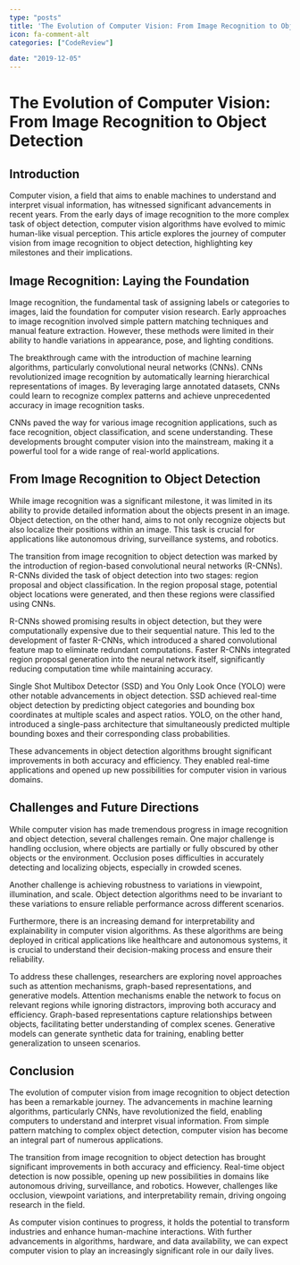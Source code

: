 ```yaml
---
type: "posts"
title: 'The Evolution of Computer Vision: From Image Recognition to Object Detection'
icon: fa-comment-alt
categories: ["CodeReview"]

date: "2019-12-05"
---
```




# The Evolution of Computer Vision: From Image Recognition to Object Detection

## Introduction

Computer vision, a field that aims to enable machines to understand and interpret visual information, has witnessed significant advancements in recent years. From the early days of image recognition to the more complex task of object detection, computer vision algorithms have evolved to mimic human-like visual perception. This article explores the journey of computer vision from image recognition to object detection, highlighting key milestones and their implications.

## Image Recognition: Laying the Foundation

Image recognition, the fundamental task of assigning labels or categories to images, laid the foundation for computer vision research. Early approaches to image recognition involved simple pattern matching techniques and manual feature extraction. However, these methods were limited in their ability to handle variations in appearance, pose, and lighting conditions.

The breakthrough came with the introduction of machine learning algorithms, particularly convolutional neural networks (CNNs). CNNs revolutionized image recognition by automatically learning hierarchical representations of images. By leveraging large annotated datasets, CNNs could learn to recognize complex patterns and achieve unprecedented accuracy in image recognition tasks.

CNNs paved the way for various image recognition applications, such as face recognition, object classification, and scene understanding. These developments brought computer vision into the mainstream, making it a powerful tool for a wide range of real-world applications.

## From Image Recognition to Object Detection

While image recognition was a significant milestone, it was limited in its ability to provide detailed information about the objects present in an image. Object detection, on the other hand, aims to not only recognize objects but also localize their positions within an image. This task is crucial for applications like autonomous driving, surveillance systems, and robotics.

The transition from image recognition to object detection was marked by the introduction of region-based convolutional neural networks (R-CNNs). R-CNNs divided the task of object detection into two stages: region proposal and object classification. In the region proposal stage, potential object locations were generated, and then these regions were classified using CNNs.

R-CNNs showed promising results in object detection, but they were computationally expensive due to their sequential nature. This led to the development of faster R-CNNs, which introduced a shared convolutional feature map to eliminate redundant computations. Faster R-CNNs integrated region proposal generation into the neural network itself, significantly reducing computation time while maintaining accuracy.

Single Shot Multibox Detector (SSD) and You Only Look Once (YOLO) were other notable advancements in object detection. SSD achieved real-time object detection by predicting object categories and bounding box coordinates at multiple scales and aspect ratios. YOLO, on the other hand, introduced a single-pass architecture that simultaneously predicted multiple bounding boxes and their corresponding class probabilities.

These advancements in object detection algorithms brought significant improvements in both accuracy and efficiency. They enabled real-time applications and opened up new possibilities for computer vision in various domains.

## Challenges and Future Directions

While computer vision has made tremendous progress in image recognition and object detection, several challenges remain. One major challenge is handling occlusion, where objects are partially or fully obscured by other objects or the environment. Occlusion poses difficulties in accurately detecting and localizing objects, especially in crowded scenes.

Another challenge is achieving robustness to variations in viewpoint, illumination, and scale. Object detection algorithms need to be invariant to these variations to ensure reliable performance across different scenarios.

Furthermore, there is an increasing demand for interpretability and explainability in computer vision algorithms. As these algorithms are being deployed in critical applications like healthcare and autonomous systems, it is crucial to understand their decision-making process and ensure their reliability.

To address these challenges, researchers are exploring novel approaches such as attention mechanisms, graph-based representations, and generative models. Attention mechanisms enable the network to focus on relevant regions while ignoring distractors, improving both accuracy and efficiency. Graph-based representations capture relationships between objects, facilitating better understanding of complex scenes. Generative models can generate synthetic data for training, enabling better generalization to unseen scenarios.

## Conclusion

The evolution of computer vision from image recognition to object detection has been a remarkable journey. The advancements in machine learning algorithms, particularly CNNs, have revolutionized the field, enabling computers to understand and interpret visual information. From simple pattern matching to complex object detection, computer vision has become an integral part of numerous applications.

The transition from image recognition to object detection has brought significant improvements in both accuracy and efficiency. Real-time object detection is now possible, opening up new possibilities in domains like autonomous driving, surveillance, and robotics. However, challenges like occlusion, viewpoint variations, and interpretability remain, driving ongoing research in the field.

As computer vision continues to progress, it holds the potential to transform industries and enhance human-machine interactions. With further advancements in algorithms, hardware, and data availability, we can expect computer vision to play an increasingly significant role in our daily lives.